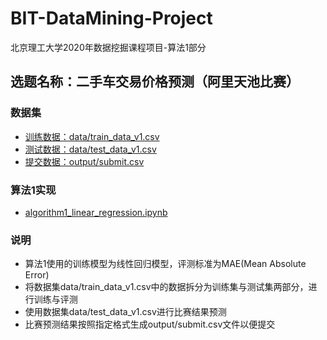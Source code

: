 # BIT-DataMining-Project

北京理工大学2020年数据挖掘课程项目-算法1部分

## 选题名称：二手车交易价格预测（阿里天池比赛）

### 数据集
* [训练数据：data/train_data_v1.csv](https://github.com/Zening-Li/BIT_DataMining_project/tree/master/process_data)
* [测试数据：data/test_data_v1.csv](https://github.com/Zening-Li/BIT_DataMining_project/tree/master/process_data)
* [提交数据：output/submit.csv](./output)

### 算法1实现
* [algorithm1_linear_regression.ipynb](./algorithm1_linear_regression.ipynb)

### 说明
* 算法1使用的训练模型为线性回归模型，评测标准为MAE(Mean Absolute Error)
* 将数据集data/train_data_v1.csv中的数据拆分为训练集与测试集两部分，进行训练与评测
* 使用数据集data/test_data_v1.csv进行比赛结果预测
* 比赛预测结果按照指定格式生成output/submit.csv文件以便提交

